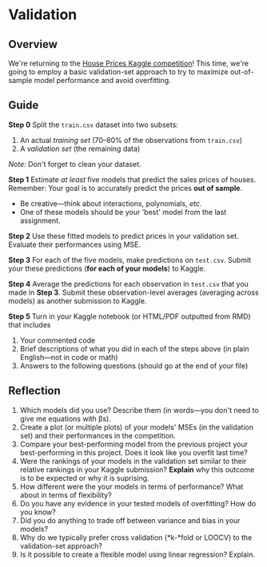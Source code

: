 # Validation

## Overview

We're returning to the [House Prices Kaggle competition](https://www.kaggle.com/c/house-prices-advanced-regression-techniques/overview/evaluation)! This time, we're going to employ a basic validation-set approach to try to maximize out-of-sample model performance and avoid overfitting.

## Guide

**Step 0** Split the `train.csv` dataset into two subsets:

1. An actual *training set* (70–80% of the observations from `train.csv`)
1. A *validation set* (the remaining data)

*Note:* Don't forget to clean your dataset.

**Step 1** Estimate *at least* five models that predict the sales prices of houses. Remember: Your goal is to accurately predict the prices **out of sample**. 

- Be creative—think about interactions, polynomials, *etc*.
- One of these models should be your 'best' model from the last assignment.

**Step 2** Use these fitted models to predict prices in your validation set. Evaluate their performances using MSE.

**Step 3** For each of the five models, make predictions on `test.csv`. Submit your these predictions (**for each of your models**) to Kaggle.

**Step 4** Average the predictions for each observation in `test.csv` that you made in **Step 3**. Submit these observation-level averages (averaging across models) as another submission to Kaggle.

**Step 5** Turn in your Kaggle notebook (or HTML/PDF outputted from RMD) that includes

1. Your commented code
1. Brief descriptions of what you did in each of the steps above (in plain English—not in code or math)
1. Answers to the following questions (should go at the end of your file)

## Reflection

1. Which models did you use? Describe them (in words—you don't need to give me equations with βs).
1. Create a plot (or multiple plots) of your models' MSEs (in the validation set) and their performances in the competition.
1. Compare your best-performing model from the previous project your best-performing in this project. Does it look like you overfit last time?
1. Were the rankings of your models in the validation set similar to their relative rankings in your Kaggle submission? **Explain** why this outcome is to be expected or why it is suprising.
1. How different were the your models in terms of performance? What about in terms of flexibility?
1. Do you have any evidence in your tested models of overfitting? How do you know?
1. Did you do anything to trade off between variance and bias in your models?
1. Why do we typically prefer cross validation (*k-*fold or LOOCV) to the validation-set approach?
1. Is it possible to create a flexible model using linear regression? Explain. 